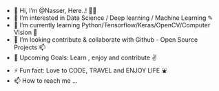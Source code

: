- 👋 Hi, I’m @Nasser, Here..! 👋😄
- 👀 I’m interested in Data Science / Deep learning / Machine Learning ✎
- 🌱 I’m currently learning Python/Tensorflow/Keras/OpenCV/Computer VIsion  💬
- 💞️ I’m looking contribute & collaborate with Github - Open Source Projects 📫
- 🥅 Upcoming Goals: Learn , enjoy and contribute ✌
- ⚡ Fun fact: Love to CODE, TRAVEL and ENJOY LIFE ⛲
- 📫 How to reach me ...

<!---
Nasreddine-EL-MAMMERI/Nasreddine-EL-MAMMERI is a ✨ special ✨ repository because its `README.md` (this file) appears on your GitHub profile.
You can click the Preview link to take a look at your changes.
--->
